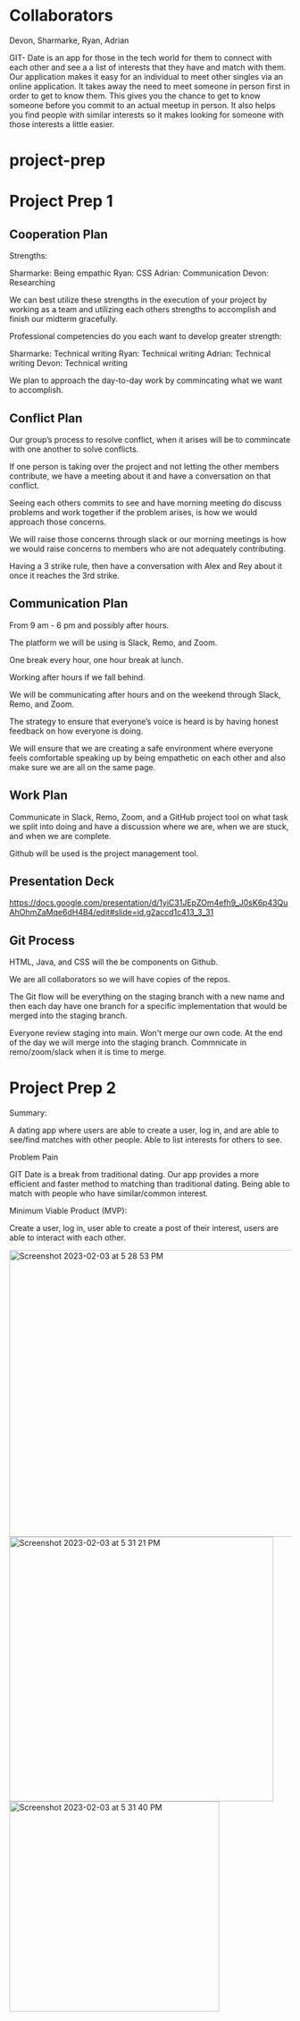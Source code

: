 # Collaborators

Devon, Sharmarke, Ryan, Adrian

GIT- Date is an app for those in the tech world for them to connect with each other and see a a list of interests that they have and match with them. Our application makes it easy for an individual to meet other singles via an online application. It takes away the need to meet someone in person first in order to get to know them. This gives you the chance to get to know someone before you commit to an actual meetup in person. It also helps you find people with similar interests so it makes looking for someone with those interests a little easier.

# project-prep

# Project Prep 1

## Cooperation Plan

Strengths:

Sharmarke: Being empathic Ryan: CSS Adrian: Communication Devon: Researching

We can best utilize these strengths in the execution of your project by working as a team and utilizing each others strengths to accomplish and finish our midterm gracefully.

Professional competencies do you each want to develop greater strength:

Sharmarke: Technical writing Ryan: Technical writing Adrian: Technical writing  Devon: Technical writing

We plan to approach the day-to-day work by commincating what we want to accomplish.

## Conflict Plan

Our group’s process to resolve conflict, when it arises will be to commincate with one another to solve conflicts.

If one person is taking over the project and not letting the other members contribute, we have a meeting about it and have a conversation on that conflict.

Seeing each others commits to see and have morning meeting do discuss problems and work together if the problem arises, is how we would approach those concerns.

We will raise those concerns through slack or our morning meetings is how we would raise concerns to members who are not adequately contributing.

Having a 3 strike rule, then have a conversation with Alex and Rey about it once it reaches the 3rd strike.

## Communication Plan

From 9 am - 6 pm and possibly after hours.

The platform we will be using is Slack, Remo, and Zoom.

One break every hour, one hour break at lunch.

Working after hours if we fall behind.

We will be communicating after hours and on the weekend through Slack, Remo, and Zoom.

The strategy to ensure that everyone’s voice is heard is by having honest feedback on how everyone is doing.

We will ensure that we are creating a safe environment where everyone feels comfortable speaking up by being empathetic on each other and also make sure we are all on the same page.

## Work Plan

Communicate in Slack, Remo, Zoom, and a GitHub project tool on what task we split into doing and have a discussion where we are, when we are stuck, and when we are complete. 

Github will be used is the project management tool.

## Presentation Deck

https://docs.google.com/presentation/d/1yiC31JEpZOm4efh9_J0sK6p43QuAhOhmZaMqe6dH4B4/edit#slide=id.g2accd1c413_3_31

## Git Process

HTML, Java, and CSS will the be components on Github.

We are all collaborators so we will have copies of the repos.

The Git flow will be everything on the staging branch with a new name and then each day have one branch for a specific implementation that would be merged into the staging branch.

Everyone review staging into main. Won't merge our own code. At the end of the day we will merge into the staging branch. Commnicate in remo/zoom/slack when it is time to merge.

# Project Prep 2
Summary:

A dating app where users are able to create a user, log in, and are able to see/find matches with other people. Able to list interests for others to see.

Problem Pain

GIT Date is a break from traditional dating. Our app provides a more efficient and faster method to matching than traditional dating. Being able to match with people who have similar/common interest.

Minimum Viable Product (MVP):

Create a user, log in, user able to create a post of their interest, users are able to interact with each other.



<img width="513" alt="Screenshot 2023-02-03 at 5 28 53 PM" src="https://user-images.githubusercontent.com/115438182/216739209-67984d03-f8ca-44ee-b624-8702f0ebdbb8.png">

<img width="473" alt="Screenshot 2023-02-03 at 5 31 21 PM" src="https://user-images.githubusercontent.com/115438182/216739215-791240ef-5425-4c5b-903e-751f4e8c7d89.png">

<img width="376" alt="Screenshot 2023-02-03 at 5 31 40 PM" src="https://user-images.githubusercontent.com/115438182/216739221-3382a52d-737b-49d9-9195-12450638e5b7.png">
